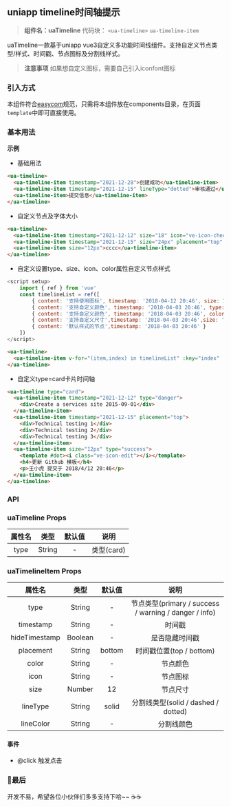 ## uniapp timeline时间轴提示

> **组件名：uaTimeline**
> 代码块： `<ua-timeline>` `ua-timeline-item`

uaTimeline一款基于uniapp vue3自定义多功能时间线组件。支持自定义节点类型/样式、时间戳、节点图标及分割线样式。

> **注意事项**
> 如果想自定义图标，需要自己引入iconfont图标

### 引入方式

本组件符合[easycom](https://uniapp.dcloud.io/collocation/pages?id=easycom)规范，只需将本组件放在components目录，在页面`template`中即可直接使用。

### 基本用法

**示例**

- 基础用法

```html
<ua-timeline>
  <ua-timeline-item timestamp="2021-12-28">创建成功</ua-timeline-item>
  <ua-timeline-item timestamp="2021-12-15" lineType="dotted">审核通过</ua-timeline-item>
  <ua-timeline-item>提交信息</ua-timeline-item>
</ua-timeline>
```

- 自定义节点及字体大小

```html
<ua-timeline>
  <ua-timeline-item timestamp="2021-12-12" size="18" icon="ve-icon-check" color="#f60" style="font-size: 16px;">自定义字体大小</ua-timeline-item>
  <ua-timeline-item timestamp="2021-12-15" size="24px" placement="top" hideTimestamp>bbbb</ua-timeline-item>
  <ua-timeline-item size="12px">cccc</ua-timeline-item>
</ua-timeline>
```

- 自定义设置type、size、icon、color属性自定义节点样式

```js
<script setup>
	import { ref } from 'vue'
	const timelineList = ref([
		{ content: '支持使用图标', timestamp: '2018-04-12 20:46', size: 18, type: 'primary', icon: 've-icon-favor' },
		{ content: '支持自定义颜色', timestamp: '2018-04-03 20:46', type: 'warning', lineColor: '#ff22cf' },
		{ content: '支持自定义颜色', timestamp: '2018-04-03 20:46', color: '#0ddaa1', lineType: 'dotted' },
		{ content: '支持自定义尺寸',timestamp: '2018-04-03 20:46',size: '21px' },
		{ content: '默认样式的节点',timestamp: '2018-04-03 20:46' }
	])
</script>
```

```html
<ua-timeline>
  <ua-timeline-item v-for="(item,index) in timelineList" :key="index" :timestamp="item.timestamp" :type="item.type" :size="item.size" :icon="item.icon" :color="item.color" :lineColor="item.lineColor" :lineType="item.lineType"> {{item.content}} </ua-timeline-item>
</ua-timeline>
```

- 自定义type=card卡片时间轴

```html
<ua-timeline type="card">
  <ua-timeline-item timestamp="2021-12-12" type="danger">
    <div>Create a services site 2015-09-01</div>
  </ua-timeline-item>
  <ua-timeline-item timestamp="2021-12-15" placement="top">
    <div>Technical testing 1</div>
    <div>Technical testing 2</div>
    <div>Technical testing 3</div>
  </ua-timeline-item>
  <ua-timeline-item size="12px" type="success">
    <template #dot><i class="ve-icon-edit"></i></template>
    <h4>更新 Github 模板</h4>
    <p>王小虎 提交于 2018/4/12 20:46</p>
  </ua-timeline-item>
</ua-timeline>
```

### API

### uaTimeline Props

| 属性名 |  类型  | 默认值 |    说明    |
| :----: | :----: | :----: | :--------: |
|  type  | String |   -    | 类型(card) |

### uaTimelineItem Props

|    属性名     |  类型   | 默认值 |                         说明                          |
| :-----------: | :-----: | :----: | :---------------------------------------------------: |
|     type      | String  |   -    | 节点类型(primary / success / warning / danger / info) |
|   timestamp   | String  |   -    |                        时间戳                         |
| hideTimestamp | Boolean |   -    |                    是否隐藏时间戳                     |
|   placement   | String  | bottom |               时间戳位置(top / bottom)                |
|     color     | String  |   -    |                       节点颜色                        |
|     icon      | String  |   -    |                       节点图标                        |
|     size      | Number  |   12   |                       节点尺寸                        |
|   lineType    | String  | solid  |          分割线类型(solid / dashed / dotted)          |
|   lineColor   | String  |   -    |                      分割线颜色                       |

#### 事件

- @click 触发点击

### 💝最后

开发不易，希望各位小伙伴们多多支持下哈~~ ☕️☕️
